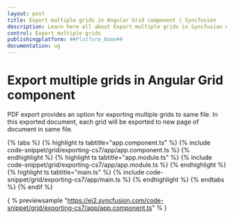```yaml
---
layout: post
title: Export multiple grids in Angular Grid component | Syncfusion
description: Learn here all about Export multiple grids in Syncfusion ##Platform_Name## Grid component of Syncfusion Essential JS 2 and more.
control: Export multiple grids 
publishingplatform: ##Platform_Name##
documentation: ug
---
```


# Export multiple grids in Angular Grid component

PDF export provides an option for exporting multiple grids to same file.
In this exported document, each grid will be exported to new page of document in same file.

{% tabs %}
{% highlight ts tabtitle="app.component.ts" %}
{% include code-snippet/grid/exporting-cs7/app/app.component.ts %}
{% endhighlight %}
{% highlight ts tabtitle="app.module.ts" %}
{% include code-snippet/grid/exporting-cs7/app/app.module.ts %}
{% endhighlight %}
{% highlight ts tabtitle="main.ts" %}
{% include code-snippet/grid/exporting-cs7/app/main.ts %}
{% endhighlight %}
{% endtabs %}
{% endif %}
  
{ % previewsample "https://ej2.syncfusion.com/code-snippet/grid/exporting-cs7/app/app.component.ts" % }